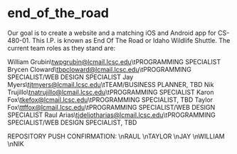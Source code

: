 # end_of_the_road
Our goal is to create a website and a matching iOS and Android app for CS-480-01. This I.P. is known as End Of The Road or Idaho Wildlife Shuttle. The current team roles as they stand are:

William Grubin\twpgrubin@lcmail.lcsc.edu\tPROGRAMMING SPECIALIST
Brycen Cloward\tbpcloward@lcmail.lcsc.edu\tPROGRAMMING SPECIALIST/WEB DESIGN SPECIALIST
Jay Myers\tjtmyers@lcmail.lcsc.edu\tTEAM/BUSINESS PLANNER, TBD
Nik Trujillo\tnatrujillo@lcmail.lcsc.edu\tPROGRAMMING SPECIALIST
Karon Fox\tkefox@lcmail.lcsc.edu\tPROGRAMMING SPECIALIST, TBD
Taylor Fox\ttffox@lcmail.lcsc.edu\tPROGRAMMING SPECIALIST/WEB DESIGN SPECIALIST
Raul Arias\tjdeliotharias@lcmail.lcsc.edu\tPROGRAMMING SPECIALIST/WEB DESIGN SPECIALIST, TBD

REPOSITORY PUSH CONFIRMATION:
    \nRAUL
    \nTAYLOR
    \nJAY
    \nWILLIAM
    \nNIK
    
